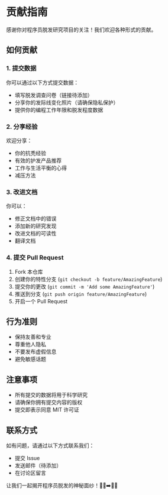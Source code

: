 # 贡献指南

感谢你对程序员脱发研究项目的关注！我们欢迎各种形式的贡献。

## 如何贡献

### 1. 提交数据

你可以通过以下方式提交数据：

- 填写脱发调查问卷（链接待添加）
- 分享你的发际线变化照片（请确保隐私保护）
- 提供你的编程工作年限和脱发程度数据

### 2. 分享经验

欢迎分享：

- 你的抗秃经验
- 有效的护发产品推荐
- 工作与生活平衡的心得
- 减压方法

### 3. 改进文档

你可以：

- 修正文档中的错误
- 添加新的研究发现
- 改进文档的可读性
- 翻译文档

### 4. 提交 Pull Request

1. Fork 本仓库
2. 创建你的特性分支 (`git checkout -b feature/AmazingFeature`)
3. 提交你的更改 (`git commit -m 'Add some AmazingFeature'`)
4. 推送到分支 (`git push origin feature/AmazingFeature`)
5. 开启一个 Pull Request

## 行为准则

- 保持友善和专业
- 尊重他人隐私
- 不要发布虚假信息
- 避免敏感话题

## 注意事项

- 所有提交的数据将用于科学研究
- 请确保你拥有提交内容的版权
- 提交即表示同意 MIT 许可证

## 联系方式

如有问题，请通过以下方式联系我们：

- 提交 Issue
- 发送邮件（待添加）
- 在讨论区留言

让我们一起揭开程序员脱发的神秘面纱！🧑‍💻➡️🧑‍🦲 